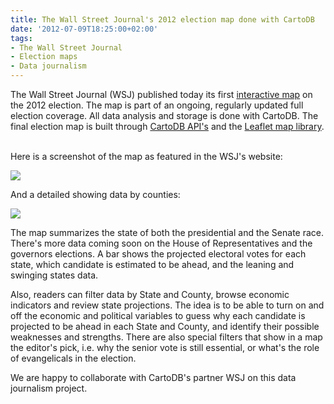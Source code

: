 ```yaml
---
title: The Wall Street Journal's 2012 election map done with CartoDB
date: '2012-07-09T18:25:00+02:00'
tags:
- The Wall Street Journal
- Election maps
- Data journalism
---
```


The Wall Street Journal (WSJ) published today its first <a href="http://projects.wsj.com/campaign2012/maps/?mod=wsj_elections_2012_nav">interactive map</a> on the 2012 election. The map is part of an ongoing, regularly updated full election coverage. All data analysis and storage is done with CartoDB. The final election map is built through <a href="http://developers.cartodb.com/documentation/cartodb-apis.html">CartoDB API's</a> and the <a href="https://github.com/Vizzuality/cartodb-leaflet">Leaflet map library</a>.  

Here is a screenshot of the map as featured in the WSJ's website:

<a href="http://projects.wsj.com/campaign2012/maps/?mod=wsj_elections_2012_nav#r=pres&amp;v=states"><img src="http://cartodb.s3.amazonaws.com/tumblr/posts/wsj2-639.png"/></a>

And a detailed showing data by counties:

<a href="http://projects.wsj.com/campaign2012/maps/?mod=wsj_elections_2012_nav#r=pres&amp;v=states"><img src="http://cartodb.s3.amazonaws.com/tumblr/posts/counties.png"/></a>

The map summarizes the state of both the presidential and the Senate race. There's more data coming soon on the House of Representatives and the governors elections. A bar shows the projected electoral votes for each state, which candidate is estimated to be ahead, and the leaning and swinging states data. 

Also, readers can filter data by State and County, browse economic indicators and review state projections. The idea is to be able to turn on and off the economic and political variables to guess why each candidate is projected to be ahead in each State and County, and identify their possible weaknesses and strengths. There are also special filters that show in a map the editor's pick, i.e. why the senior vote is still essential, or what's the role of evangelicals in the election. 

We are happy to collaborate with CartoDB's partner WSJ on this data journalism project. 
